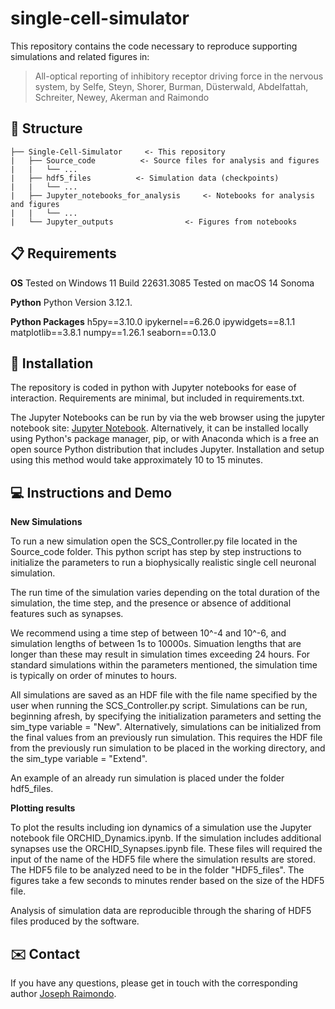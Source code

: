 # single-cell-simulator

This repository contains the code necessary to reproduce supporting simulations and related figures in:
> All-optical reporting of inhibitory receptor driving force in the nervous system, by
> Selfe, Steyn, Shorer, Burman, Düsterwald, Abdelfattah, Schreiter, Newey, Akerman and Raimondo

## :scroll: Structure
```
├── Single-Cell-Simulator     <- This repository
|   ├── Source_code          <- Source files for analysis and figures
|   |   └── ...
|   ├── hdf5_files          <- Simulation data (checkpoints)
|   |   └── ...
|   ├── Jupyter_notebooks_for_analysis     <- Notebooks for analysis and figures
|   |   └── ...
|   └── Jupyter_outputs                <- Figures from notebooks
```

## :clipboard: Requirements

**OS**
Tested on Windows 11 Build 22631.3085
Tested on macOS 14 Sonoma

**Python**
Python Version 3.12.1.

**Python Packages**
h5py==3.10.0
ipykernel==6.26.0
ipywidgets==8.1.1
matplotlib==3.8.1
numpy==1.26.1
seaborn==0.13.0

## :minidisc: Installation

The repository is coded in python with Jupyter notebooks for ease of interaction. Requirements are minimal, but included in requirements.txt.

The Jupyter Notebooks can be run by via the web browser using the jupyter notebook site: [Jupyter Notebook](https://jupyter.org/).
Alternatively, it can be installed locally using Python's package manager, pip, or with Anaconda which is a free an open source Python distribution that includes Jupyter. Installation and setup using this method would take approximately 10 to 15 minutes. 

## :computer: Instructions and Demo

**New Simulations**

To run a new simulation open the SCS_Controller.py file located in the Source_code folder. This python script has step by step instructions to initialize the parameters to run a biophysically realistic single cell neuronal simulation. 

The run time of the simulation varies depending on the total duration of the simulation, the time step, and the presence or absence of additional features such as synapses. 

We recommend using a time step of between 10^-4 and 10^-6, and simulation lengths of between 1s to 10000s. Simuation lengths that are longer than these may result in simulation times exceeding 24 hours. For standard simulations within the parameters mentioned, the simulation time is typically on order of minutes to hours.

All simulations are saved as an HDF file with the file name specified by the user when running the SCS_Controller.py script. 
Simulations can be run, beginning afresh, by specifying the initialization parameters and setting the sim_type variable = "New". 
Alternatively, simulations can be initialized from the final values from an previously run simulation. This requires the HDF file from the previously run simulation to be placed in the working directory, and the sim_type variable = "Extend".

An example of an already run simulation is placed under the folder hdf5_files.


**Plotting results**

To plot the results including ion dynamics of a simulation use the Jupyter notebook file ORCHID_Dynamics.ipynb. If the simulation includes additional synapses use the ORCHID_Synapses.ipynb file. These files will required the input of the name of the HDF5 file where the simulation results are stored. The HDF5 file to be analyzed need to be in the folder "HDF5_files". The figures take a few seconds to minutes render based on the size of the HDF5 file. 

Analysis of simulation data are reproducible through the sharing of HDF5 files produced by the software.

<!--
## :loudspeaker: Citation

If you are using this code, please cite [the paper](https://www.biorxiv.org/content/10.1101/2023.08.30.555464v2):

    @article{selfe2023,
      title={All-optical reporting of inhibitory receptor driving force in the nervous system},
      author={Jakob, AMV and Gershman, SJ},
      author={Selfe, JS and Steyn, TJS and Shorer, EF and Burman, RJ and Düsterwald, KM and Abdelfattah, AS and Schreiter, ER and Newey, SE and Akerman, CJ and Raimondo, JV}
      journal={},
      year={2023}
    }
-->

## :envelope: Contact

If you have any questions, please get in touch with the corresponding author
[Joseph Raimondo](mailto:joseph.raimondo@gmail.com).